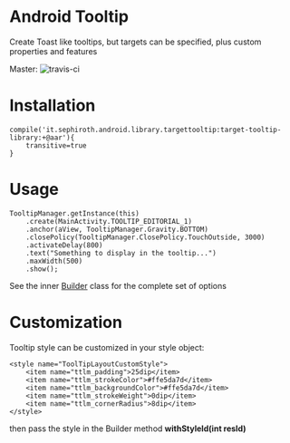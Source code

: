 Android Tooltip
======================

Create Toast like tooltips, but targets can be specified, plus custom properties and features

Master: ![travis-ci](https://travis-ci.org/sephiroth74/android-target-tooltip.svg?branch=master)

Installation
===

	compile('it.sephiroth.android.library.targettooltip:target-tooltip-library:+@aar'){
        transitive=true
	}
	

Usage
===

	TooltipManager.getInstance(this)
		.create(MainActivity.TOOLTIP_EDITORIAL_1)
		.anchor(aView, TooltipManager.Gravity.BOTTOM)
		.closePolicy(TooltipManager.ClosePolicy.TouchOutside, 3000)
		.activateDelay(800)
		.text("Something to display in the tooltip...")
		.maxWidth(500)
		.show();

See the inner [Builder][1] class for the complete set of options

Customization
===

Tooltip style can be customized in your style object:

	<style name="ToolTipLayoutCustomStyle">
		<item name="ttlm_padding">25dip</item>
		<item name="ttlm_strokeColor">#ffe5da7d</item>
		<item name="ttlm_backgroundColor">#ffe5da7d</item>
		<item name="ttlm_strokeWeight">0dip</item>
		<item name="ttlm_cornerRadius">8dip</item>
	</style>
	
then pass the style in the Builder method **withStyleId(int resId)**



[1]: https://github.com/sephiroth74/android-target-tooltip/blob/master/library/src/main/java/it/sephiroth/android/library/tooltip/TooltipManager.java#L169